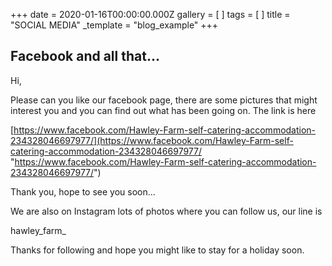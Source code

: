 +++
date = 2020-01-16T00:00:00.000Z
gallery = [ ]
tags = [ ]
title = "SOCIAL MEDIA"
_template = "blog_example"
+++


## Facebook and all that...

Hi,

 Please can you like our facebook page, there are some pictures that might interest you and you can find out what has been going on. The link is here

[https://www.facebook.com/Hawley-Farm-self-catering-accommodation-234328046697977/](https://www.facebook.com/Hawley-Farm-self-catering-accommodation-234328046697977/ "https://www.facebook.com/Hawley-Farm-self-catering-accommodation-234328046697977/")

Thank you, hope to see you soon...

We are also on Instagram lots of photos where you can follow us, our  line is

hawley_farm_

Thanks for following and hope you might like to stay for a holiday soon.
